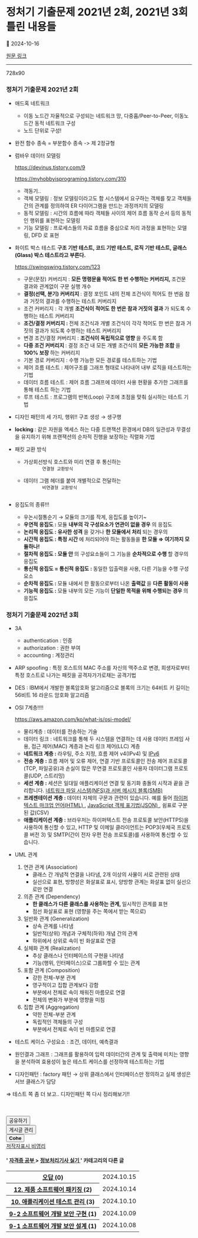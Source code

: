 # 정처기 기출문제 2021년 2회,  2021년 3회 틀린 내용들

📅 2024-10-16

[원문 링크](https://code-chy.tistory.com/180)

---

<div class="area_view" id="article-view">
 <!-- System - START -->
 <div class="revenue_unit_wrap">
  <div class="revenue_unit_item adfit">
   <div class="revenue_unit_info">
    728x90
   </div>
   <ins class="kakao_ad_area" data-ad-height="90px" data-ad-unit="DAN-nP21vcNIK4cPjSVz" data-ad-width="728px" style="display: none;">
   </ins>
   <script async="async" src="//t1.daumcdn.net/kas/static/ba.min.js" type="text/javascript">
   </script>
  </div>
 </div>
 <!-- System - END -->
 <div class="contents_style">
  <h3>
   정처기 기출문제 2021년 2회
  </h3>
  <ul>
   <li>
    <p>
     애드혹 네트워크
    </p>
    <ul>
     <li>
      이동 노드간 자율적으로 구성되는 네트워크 망, 다중홉/Peer-to-Peer, 이동노드간 동적 네트워크 구성
     </li>
     <li>
      노드 단위로 구성!
     </li>
    </ul>
   </li>
   <li>
    <p>
     완전 함수 종속 = 부분함수 종속 -&gt; 제 2정규형
    </p>
   </li>
   <li>
    <p>
     럼바우 데이터 모델링
    </p>
    <p>
     <a href="https://devinus.tistory.com/9">
      https://devinus.tistory.com/9
     </a>
    </p>
    <p>
     <a href="https://myhobbyisprograming.tistory.com/310">
      https://myhobbyisprograming.tistory.com/310
     </a>
    </p>
    <ul>
     <li>
      객동기..
     </li>
     <li>
      객체 모델링 : 정보 모델링이라고도 함 시스템에서 요구하는 객체를 찾고 객체들 간의 관계를 정의하여 ER 다이어그램을 만드는 과정까지의 모델링
     </li>
     <li>
      동적 모델링 : 시간의 흐름에 따라 객체들 사이의 제어 흐름 동작 순서 등의 동적인 행위를 표현하는 모델링
     </li>
     <li>
      기능 모델링 : 프로세스들의 자료 흐름을 중심으로 처리 과정을 표현하는 모델링, DFD 로 표현
     </li>
    </ul>
   </li>
   <li>
    <p>
     화이트 박스 테스트
     <strong>
      구조 기반 테스트, 코드 기반 테스트, 로직 기반 테스트, 글래스(Glass) 박스 테스트라고 부른다.
     </strong>
    </p>
    <p>
     <a href="https://swingswing.tistory.com/123">
      https://swingswing.tistory.com/123
     </a>
    </p>
    <ul>
     <li>
      구문(문장) 커버리지 :
      <strong>
       모든 명령문을 적어도 한 번 수행하는 커버리지,
      </strong>
      조건문 결과와 관계없이 구문 실행 개수
     </li>
     <li>
      <strong>
       결정(선택, 분기) 커버리지
      </strong>
      : 결정 포인트 내의 전체 조건식이 적어도 한 번음 참과 거짓의 결과를 수행하는 테스트 커버리지
     </li>
     <li>
      조건 커버리지 : 각 개별
      <strong>
       조건식이 적어도 한 번은 참과 거짓의 결과
      </strong>
      가 되도록 수행하는 테스트 커버리지
     </li>
     <li>
      <strong>
       조건/결정 커버리지 :
      </strong>
      전체 조건식과 개별 조건식이 각각 적어도 한 번은 참과 거짓의 결과가 되도록 수행하는 테스트 커버리지
     </li>
     <li>
      변경 조건/결정 커버리지 :
      <strong>
       조건식이 독립적으로 영향
      </strong>
      을 주도록 함
     </li>
     <li>
      <strong>
       다중 조건 커버리지
      </strong>
      : 결정 조건 내 모든 개별 조건식의
      <strong>
       모든 가능한 조합
      </strong>
      을
      <strong>
       100% 보장
      </strong>
      하는 커버리지
     </li>
     <li>
      기본 경로 커버리지 : 수행 가능한 모든 경로를 테스트하는 기법
     </li>
     <li>
      제어 흐름 테스트 : 제어구조를 그래프 형태로 나타내어 내부 로직을 테스트하는 기법
     </li>
     <li>
      데이터 흐름 테스트 : 제어 흐름 그래프에 데이터 사용 현황을 추가한 그래프를 통해 테스트 하는 기법
     </li>
     <li>
      루프 테스트 : 프로그램의 반복(Loop) 구조에 초점을 맞춰 실시하는 테스트 기법
     </li>
    </ul>
   </li>
   <li>
    <p>
     디자인 패턴의 세 가지, 행위!! 구조 생성 → 생구행
    </p>
   </li>
   <li>
    <p>
     <strong>
      locking
     </strong>
     : 같은 자원을 엑세스 하는 다중 트랜잭션 환경에서 DB의 일관성과 무결성을 유지하기 위해 프랜잭션의 순차적 진행을 보장하는 직렬화 기법
    </p>
   </li>
   <li>
    <p>
     패킷 교환 방식
    </p>
    <ul>
     <li>
      가상회선방식 호스트와 미리 연결 후 통신하는
      <code>
       연결형 교환방식
      </code>
     </li>
     <li>
      데이터 그램 헤더를 붙여 개별적으로 전달하는
      <code>
       비연결형 교환방식
      </code>
     </li>
    </ul>
   </li>
   <li>
    <p>
     응집도의 종류!!!
    </p>
    <ul>
     <li>
      우논시절통순기 → 모듈의 크기를 작게, 응집도를 높이기~
     </li>
     <li>
      <strong>
       우연적 응집도 :
      </strong>
      모듈
      <strong>
       내부의 각 구성요소가 연관이 없을 경우
      </strong>
      의 응집도
     </li>
     <li>
      <strong>
       논리적 응집도 : 유사한 성격
      </strong>
      을 갖거나
      <strong>
       한 모듈에서 처리
      </strong>
      되는 경우의
     </li>
     <li>
      <strong>
       시간적 응집도 : 특정 시간
      </strong>
      에 처리되어야 하는 활동들을
      <strong>
       한 모듈  ⇒ 여기까지 모듈하나!
      </strong>
     </li>
     <li>
      <strong>
       절차적 응집도 : 모듈 안
      </strong>
      의 구성요소들이 그 기능을
      <strong>
       순차적으로 수행
      </strong>
      할 경우의 응집도
     </li>
     <li>
      <strong>
       통신적 응집도 = 통신적 응집도 :
      </strong>
      동일한 입출력을 사용, 다른 기능을 수행 구성요소
     </li>
     <li>
      <strong>
       순차적 응집도 :
      </strong>
      모듈 내에서 한 활동으로부터 나온
      <strong>
       출력값
      </strong>
      을
      <strong>
       다른 활동이 사용
      </strong>
     </li>
     <li>
      <strong>
       기능적 응집도 :
      </strong>
      모듈 내부의 모든 기능이
      <strong>
       단일한 목적을 위해 수행되는 경우
      </strong>
      의 응집도
     </li>
    </ul>
   </li>
  </ul>
  <h3>
   정처기 기출문제 2021년 3회
  </h3>
  <ul>
   <li>
    <p>
     3A
    </p>
    <ul>
     <li>
      authentication : 인증
     </li>
     <li>
      authorization : 권한 부여
     </li>
     <li>
      accounting : 계정관리
     </li>
    </ul>
   </li>
   <li>
    <p>
     ARP spoofing : 특정 호스트의 MAC 주소를 자신의 맥주소로 변경, 희생자로부터 특정 호스트로 나가는 패킷을 공격자가가로채는 공격기법
    </p>
   </li>
   <li>
    <p>
     DES : IBM에서 개발한 블록암호화 알고리즘으로 블록의 크기는 64비트 키 길이는 56비트 16 라운드 암호화 알고리즘
    </p>
   </li>
   <li>
    <p>
     OSI 7계층!!!!
    </p>
    <p>
     <a href="https://aws.amazon.com/ko/what-is/osi-model/">
      https://aws.amazon.com/ko/what-is/osi-model/
     </a>
    </p>
    <ul>
     <li>
      물리계층 : 데이터를 전송하는 기술
     </li>
     <li>
      데이터 링크 : 네트워크를 통해 두 시스템을 연결하는 데 사용 데이터 프레임 사용, 접근 제어(MAC) 계층과 논리 링크 제어(LLC) 계층
     </li>
     <li>
      <strong>
       네트워크 계층 :
      </strong>
      라우팅, 주소 지정, 흐름 제어 v4(IPv4) 및
      <a href="https://aws.amazon.com/vpc/ipv6/">
       IPv6
      </a>
     </li>
     <li>
      <strong>
       전송 계층 :
      </strong>
      흐름 제어 및 오류 제어, 연결 기반 프로토콜인 전송 제어 프로토콜(TCP, 파일공유)과 손실이 많은 무연결 프로토콜인 사용자 데이터그램 프로토콜(UDP, 스트리밍)
     </li>
     <li>
      <strong>
       세션 계층 :
      </strong>
      세션은 일대일 애플리케이션 연결 및 동기화 충돌의 시작과 끝을 관리합니다.
      <a href="https://aws.amazon.com/compare/the-difference-between-nfs-smb/">
       네트워크 파일 시스템(NFS)과 서버 메시지 블록(SMB)
      </a>
     </li>
     <li>
      <strong>
       프레젠테이션 계층 :
      </strong>
      데이터 자체의 구문과 관련이 있습니다. 예를 들어
      <a href="https://aws.amazon.com/compare/the-difference-between-html-and-xml/">
       하이퍼텍스트 마크업 언어(HTML)
      </a>
      ,
      <a href="https://aws.amazon.com/documentdb/what-is-json/">
       JavaScript 객체 표기법(JSON)
      </a>
      , 쉼표로 구분된 값(CSV)
     </li>
     <li>
      <strong>
       애플리케이션 계층 :
      </strong>
      브라우저는 하이퍼텍스트 전송 프로토콜 보안(HTTPS)을 사용하여 통신할 수 있고, HTTP 및 이메일 클라이언트는 POP3(우체국 프로토콜 버전 3) 및 SMTP(간이 전자 우편 전송 프로토콜)를 사용하여 통신할 수 있습니다.
     </li>
    </ul>
   </li>
   <li>
    <p>
     UML 관계
    </p>
    <ol>
     <li>
      연관 관계 (Association)
      <ul>
       <li>
        클래스 간 개념적 연결을 나타냄, 2개 이상의 사물이 서로 관련된 상태
       </li>
       <li>
        실선으로 표현, 방향성은 화살표로 표시, 양방향 관계는 화살표 없이 실선으로만 연결
       </li>
      </ul>
     </li>
     <li>
      의존 관계 (Dependency)
      <ul>
       <li>
        <strong>
         한 클래스가 다른 클래스를 사용하는 관계,
        </strong>
        일시적인 관계를 표현
       </li>
       <li>
        점선 화살표로 표현 (영향을 주는 쪽에서 받는 쪽으로)
       </li>
      </ul>
     </li>
     <li>
      일반화 관계 (Generalization)
      <ul>
       <li>
        상속 관계를 나타냄
       </li>
       <li>
        일반적(상위) 개념과 구체적(하위) 개념 간의 관계
       </li>
       <li>
        하위에서 상위로 속이 빈 화살표로 연결
       </li>
      </ul>
     </li>
     <li>
      실체화 관계 (Realization)
      <ul>
       <li>
        추상 클래스나 인터페이스의 구현을 나타냄
       </li>
       <li>
        기능(행위, 인터페이스)으로 그룹화할 수 있는 관계
       </li>
      </ul>
     </li>
     <li>
      포함 관계 (Composition)
      <ul>
       <li>
        강한 전체-부분 관계
       </li>
       <li>
        영구적이고 집합 관계보다 강함
       </li>
       <li>
        부분에서 전체로 속이 채워진 마름모로 연결
       </li>
       <li>
        전체의 변화가 부분에 영향을 미침
       </li>
      </ul>
     </li>
     <li>
      집합 관계 (Aggregation)
      <ul>
       <li>
        약한 전체-부분 관계
       </li>
       <li>
        독립적인 객체들의 구성
       </li>
       <li>
        부분에서 전체로 속이 빈 마름모로 연결
       </li>
      </ul>
     </li>
    </ol>
   </li>
   <li>
    <p>
     테스트 케이스 구성요소 : 조건, 데이터, 예측결과
    </p>
   </li>
   <li>
    <p>
     원인결과 그래프 : 그래프를 활용하여 입력 데이터간의 관계 및 출력에 미치는 영향을 분석하여 효용성이  높은 테스트 케이스를 선정하여 테스트하는 기법
    </p>
   </li>
   <li>
    <p>
     디자인패턴 : factory 패턴 → 상위 클래스에서 인터페이스만 정의하고 실제 생성은 서브 클래스가 담당
    </p>
   </li>
  </ul>
  <p>
   ⇒ 테스트 쪽 좀 더 보고.. 디자인패턴 쪽 다시 정리해보기!!
  </p>
 </div>
 <!-- System - START -->
 <!-- System - END -->
 <script async="" crossorigin="anonymous" onerror="changeAdsenseToAdfit()" src="https://pagead2.googlesyndication.com/pagead/js/adsbygoogle.js?client=ca-pub-9527582522912841">
 </script>
 <!-- inventory -->
 <ins class="adsbygoogle" data-ad-adfit-unit="DAN-HCZEy0KQLPMGnGuC" data-ad-client="ca-pub-9527582522912841" data-ad-format="auto" data-ad-slot="4947159016" data-ad-type="inventory" data-full-width-responsive="true" style="margin:50px 0; display:block">
 </ins>
 <script id="adsense_script">
  (adsbygoogle = window.adsbygoogle || []).push({});
 </script>
 <script>
  if(window.ObserveAdsenseUnfilledState !== undefined){ ObserveAdsenseUnfilledState(); }
 </script>
 <div class="container_postbtn #post_button_group">
  <div class="postbtn_like">
   <script>
    window.ReactionButtonType = 'reaction';
window.ReactionApiUrl = '//code-chy.tistory.com/reaction';
window.ReactionReqBody = {
    entryId: 180
}
   </script>
   <div class="wrap_btn" data-tistory-react-app="Reaction" id="reaction-180">
   </div>
   <div class="wrap_btn wrap_btn_share">
    <button aria-expanded="false" class="btn_post sns_btn btn_share" data-blog-title="Cohe" data-description="정처기 기출문제 2021년 2회애드혹 네트워크이동 노드간 자율적으로 구성되는 네트워크 망, 다중홉/Peer-to-Peer, 이동노드간 동적 네트워크 구성노드 단위로 구성!완전 함수 종속 = 부분함수 종속 -&gt; 제 2정규형럼바우 데이터 모델링  https://devinus.tistory.com/9  https://myhobbyisprograming.tistory.com/310객동기..객체 모델링 : 정보 모델링이라고도 함 시스템에서 요구하는 객체를 찾고 객체들 간의 관계를 정의하여 ER 다이어그램을 만드는 과정까지의 모델링동적 모델링 : 시간의 흐름에 따라 객체들 사이의 제어 흐름 동작 순서 등의 동적인 행위를 표현하는 모델링기능 모델링 : 프로세스들의 자료 흐름을 중심으로 처리 과정을 표현하는 모델링, .." data-pc-url="https://code-chy.tistory.com/180" data-profile-image="https://tistory1.daumcdn.net/tistory/5646409/attach/8bf562b73e38446a9f0bb065fc30f867" data-profile-name="코헤0121" data-relative-pc-url="/180" data-thumbnail-url="https://t1.daumcdn.net/tistory_admin/static/images/openGraph/opengraph.png" data-title="정처기 기출문제 2021년 2회,  2021년 3회 틀린 내용들" type="button">
     <span class="ico_postbtn ico_share">
      공유하기
     </span>
    </button>
    <div class="layer_post" id="tistorySnsLayer">
    </div>
   </div>
   <div class="wrap_btn wrap_btn_etc" data-category-visibility="public" data-entry-id="180" data-entry-visibility="public">
    <button aria-expanded="false" class="btn_post btn_etc2" type="button">
     <span class="ico_postbtn ico_etc">
      게시글 관리
     </span>
    </button>
    <div class="layer_post" id="tistoryEtcLayer">
    </div>
   </div>
  </div>
  <button class="btn_menu_toolbar btn_subscription #subscribe" data-blog-id="5646409" data-device="web_pc" data-tiara-action-name="구독 버튼_클릭" data-url="https://code-chy.tistory.com/180" type="button">
   <em class="txt_state">
   </em>
   <strong class="txt_tool_id">
    Cohe
   </strong>
   <span class="img_common_tistory ico_check_type1">
   </span>
  </button>
  <div class="postbtn_ccl" data-ccl-derive="1" data-ccl-type="6">
   <a class="link_ccl" href="https://creativecommons.org/licenses/by-nc/4.0/deed.ko" rel="license" target="_blank">
    <span class="bundle_ccl">
     <span class="ico_postbtn ico_ccl1">
      저작자표시
     </span>
     <span class="ico_postbtn ico_ccl2">
      비영리
     </span>
    </span>
   </a>
  </div>
  <!--
            <rdf:RDF xmlns="https://web.resource.org/cc/" xmlns:dc="https://purl.org/dc/elements/1.1/" xmlns:rdf="https://www.w3.org/1999/02/22-rdf-syntax-ns#">
                <Work rdf:about="">
                    <license rdf:resource="https://creativecommons.org/licenses/by-nc/4.0/deed.ko" />
                </Work>
                <License rdf:about="https://creativecommons.org/licenses/by-nc/4.0/deed.ko">
                    <permits rdf:resource="https://web.resource.org/cc/Reproduction"/>
                    <permits rdf:resource="https://web.resource.org/cc/Distribution"/>
                    <requires rdf:resource="https://web.resource.org/cc/Notice"/>
                    <requires rdf:resource="https://web.resource.org/cc/Attribution"/>
                    <permits rdf:resource="https://web.resource.org/cc/DerivativeWorks"/>
<prohibits rdf:resource="https://web.resource.org/cc/CommercialUse"/>

                </License>
            </rdf:RDF>
            -->
  <div data-tistory-react-app="SupportButton">
  </div>
 </div>
 <!-- PostListinCategory - START -->
 <div class="another_category another_category_color_gray">
  <h4>
   '
   <a href="/category/%EC%9E%90%EA%B2%A9%EC%A6%9D%20%EA%B3%B5%EB%B6%80">
    자격증 공부
   </a>
   &gt;
   <a href="/category/%EC%9E%90%EA%B2%A9%EC%A6%9D%20%EA%B3%B5%EB%B6%80/%EC%A0%95%EB%B3%B4%EC%B2%98%EB%A6%AC%EA%B8%B0%EC%82%AC%20%EC%8B%A4%EA%B8%B0">
    정보처리기사 실기
   </a>
   ' 카테고리의 다른 글
  </h4>
  <table>
   <tr>
    <th>
     <a href="/179">
      오답
     </a>
     <span>
      (0)
     </span>
    </th>
    <td>
     2024.10.15
    </td>
   </tr>
   <tr>
    <th>
     <a href="/178">
      12. 제품 소프트웨어 패키징
     </a>
     <span>
      (2)
     </span>
    </th>
    <td>
     2024.10.14
    </td>
   </tr>
   <tr>
    <th>
     <a href="/176">
      10. 애플리케이션 테스트 관리
     </a>
     <span>
      (3)
     </span>
    </th>
    <td>
     2024.10.10
    </td>
   </tr>
   <tr>
    <th>
     <a href="/175">
      9-2 소프트웨어 개발 보안 구현
     </a>
     <span>
      (1)
     </span>
    </th>
    <td>
     2024.10.09
    </td>
   </tr>
   <tr>
    <th>
     <a href="/174">
      9-1 소프트웨어 개발 보안 설계
     </a>
     <span>
      (1)
     </span>
    </th>
    <td>
     2024.10.08
    </td>
   </tr>
  </table>
 </div>
 <!-- PostListinCategory - END -->
</div>
